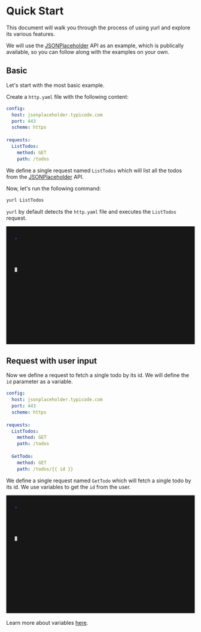 # Quick Start

This document will walk you through the process of using yurl and explore its various features.

We will use the [JSONPlaceholder](https://jsonplaceholder.typicode.com/) API as an example, which is publically available, so you can follow along with the examples on your own.

## Basic

Let's start with the most basic example.

Create a `http.yaml` file with the following content:

```yaml title="http.yaml"
config:
  host: jsonplaceholder.typicode.com
  port: 443
  scheme: https

requests:
  ListTodos:
    method: GET
    path: /todos
```

We define a single request named `ListTodos` which will list all the todos from the [JSONPlaceholder](https://jsonplaceholder.typicode.com/) API.

Now, let's run the following command:

```bash
yurl ListTodos
```

`yurl` by default detects the `http.yaml` file and executes the `ListTodos` request.

![](./media/quick-start/quick-start-1-basic.gif)

## Request with user input

Now we define a request to fetch a single todo by its id. We will define the `id` parameter as a variable.

```yaml title="http.yaml" hl_lines="11-13"
config:
  host: jsonplaceholder.typicode.com
  port: 443
  scheme: https

requests:
  ListTodos:
    method: GET
    path: /todos

  GetTodo:
    method: GET
    path: /todos/{{ id }}
```

We define a single request named `GetTodo` which will fetch a single todo by its id. We use variables to get the `id` from the user.

![](./media/quick-start/quick-start-2-user-input.gif)

Learn more about variables [here](./variables.md).
